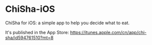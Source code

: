 ChiSha-iOS
==========

ChiSha for iOS: a simple app to help you decide what to eat.

It's published in the App Store: https://itunes.apple.com/cn/app/chi-sha/id594761510?mt=8
